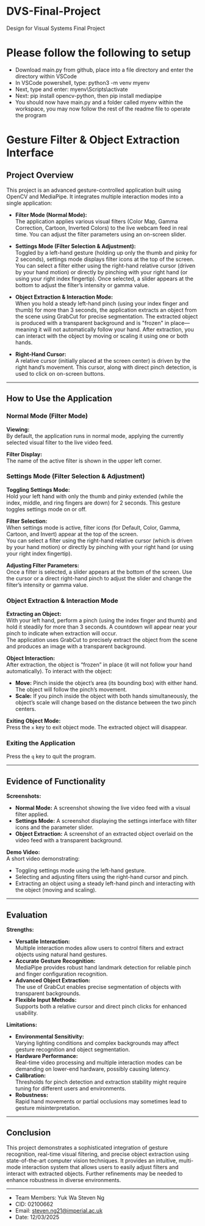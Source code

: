 # DVS-Final-Project
Design for Visual Systems Final Project

# Please follow the following to setup
- Download main.py from github, place into a file directory and enter the directory within VSCode
- In VSCode powershell, type: python3 -m venv myenv
- Next, type and enter: myenv\Scripts\activate
- Next: pip install opencv-python, then pip install mediapipe
- You should now have main.py and a folder called myenv within the workspace, you may now follow the rest of the readme file to operate the program

# Gesture Filter & Object Extraction Interface

## Project Overview

This project is an advanced gesture-controlled application built using OpenCV and MediaPipe. It integrates multiple interaction modes into a single application:

- **Filter Mode (Normal Mode):**  
  The application applies various visual filters (Color Map, Gamma Correction, Cartoon, Inverted Colors) to the live webcam feed in real time. You can adjust the filter parameters using an on-screen slider.

- **Settings Mode (Filter Selection & Adjustment):**  
  Toggled by a left-hand gesture (holding up only the thumb and pinky for 2 seconds), settings mode displays filter icons at the top of the screen. You can select a filter either using the right-hand relative cursor (driven by your hand motion) or directly by pinching with your right hand (or using your right index fingertip). Once selected, a slider appears at the bottom to adjust the filter’s intensity or gamma value.

- **Object Extraction & Interaction Mode:**  
  When you hold a steady left-hand pinch (using your index finger and thumb) for more than 3 seconds, the application extracts an object from the scene using GrabCut for precise segmentation. The extracted object is produced with a transparent background and is "frozen" in place—meaning it will not automatically follow your hand. After extraction, you can interact with the object by moving or scaling it using one or both hands.

- **Right-Hand Cursor:**  
  A relative cursor (initially placed at the screen center) is driven by the right hand’s movement. This cursor, along with direct pinch detection, is used to click on on-screen buttons.

---

## How to Use the Application

### Normal Mode (Filter Mode)

**Viewing:**  
By default, the application runs in normal mode, applying the currently selected visual filter to the live video feed.

**Filter Display:**  
The name of the active filter is shown in the upper left corner.

### Settings Mode (Filter Selection & Adjustment)

**Toggling Settings Mode:**  
Hold your left hand with only the thumb and pinky extended (while the index, middle, and ring fingers are down) for 2 seconds. This gesture toggles settings mode on or off.

**Filter Selection:**  
When settings mode is active, filter icons (for Default, Color, Gamma, Cartoon, and Invert) appear at the top of the screen.  
You can select a filter using the right-hand relative cursor (which is driven by your hand motion) or directly by pinching with your right hand (or using your right index fingertip).

**Adjusting Filter Parameters:**  
Once a filter is selected, a slider appears at the bottom of the screen. Use the cursor or a direct right-hand pinch to adjust the slider and change the filter’s intensity or gamma value.

### Object Extraction & Interaction Mode

**Extracting an Object:**  
With your left hand, perform a pinch (using the index finger and thumb) and hold it steadily for more than 3 seconds. A countdown will appear near your pinch to indicate when extraction will occur.  
The application uses GrabCut to precisely extract the object from the scene and produces an image with a transparent background.

**Object Interaction:**  
After extraction, the object is “frozen” in place (it will not follow your hand automatically). To interact with the object:  
- **Move:** Pinch inside the object’s area (its bounding box) with either hand. The object will follow the pinch’s movement.  
- **Scale:** If you pinch inside the object with both hands simultaneously, the object’s scale will change based on the distance between the two pinch centers.

**Exiting Object Mode:**  
Press the `x` key to exit object mode. The extracted object will disappear.

### Exiting the Application

Press the `q` key to quit the program.

---

## Evidence of Functionality

**Screenshots:**
- **Normal Mode:** A screenshot showing the live video feed with a visual filter applied.
- **Settings Mode:** A screenshot displaying the settings interface with filter icons and the parameter slider.
- **Object Extraction:** A screenshot of an extracted object overlaid on the video feed with a transparent background.

**Demo Video:**  
A short video demonstrating:
- Toggling settings mode using the left-hand gesture.
- Selecting and adjusting filters using the right-hand cursor and pinch.
- Extracting an object using a steady left-hand pinch and interacting with the object (moving and scaling).

---

## Evaluation

**Strengths:**
- **Versatile Interaction:**  
  Multiple interaction modes allow users to control filters and extract objects using natural hand gestures.
- **Accurate Gesture Recognition:**  
  MediaPipe provides robust hand landmark detection for reliable pinch and finger configuration recognition.
- **Advanced Object Extraction:**  
  The use of GrabCut enables precise segmentation of objects with transparent backgrounds.
- **Flexible Input Methods:**  
  Supports both a relative cursor and direct pinch clicks for enhanced usability.

**Limitations:**
- **Environmental Sensitivity:**  
  Varying lighting conditions and complex backgrounds may affect gesture recognition and object segmentation.
- **Hardware Performance:**  
  Real-time video processing and multiple interaction modes can be demanding on lower-end hardware, possibly causing latency.
- **Calibration:**  
  Thresholds for pinch detection and extraction stability might require tuning for different users and environments.
- **Robustness:**  
  Rapid hand movements or partial occlusions may sometimes lead to gesture misinterpretation.

---

## Conclusion

This project demonstrates a sophisticated integration of gesture recognition, real-time visual filtering, and precise object extraction using state-of-the-art computer vision techniques. It provides an intuitive, multi-mode interaction system that allows users to easily adjust filters and interact with extracted objects. Further refinements may be needed to enhance robustness in diverse environments.

---

* Team Members: Yuk Wa Steven Ng
* CID: 02100662
* Email: steven.ng21@imperial.ac.uk
* Date: 12/03/2025
